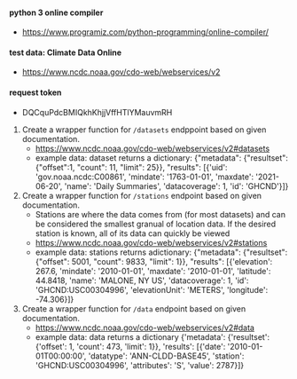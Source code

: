 
#### python 3 online compiler
- https://www.programiz.com/python-programming/online-compiler/

#### test data: Climate Data Online
- https://www.ncdc.noaa.gov/cdo-web/webservices/v2

#### request token
- DQCquPdcBMIQkhKhjjVffHTlYMauvmRH

1. Create a wrapper function for `/datasets` endppoint based on given documentation.
   - https://www.ncdc.noaa.gov/cdo-web/webservices/v2#datasets
   - example data: dataset returns a dictionary:
     {"metadata": {"resultset":{"offset":1, "count": 11, "limit": 25}}, "results": [{'uid': 'gov.noaa.ncdc:C00861', 'mindate': '1763-01-01', 'maxdate': '2021-06-20', 'name': 'Daily Summaries', 'datacoverage': 1, 'id': 'GHCND'}]}
2. Create a wrapper function for `/stations` endpoint based on given documentation.
   - Stations are where the data comes from (for most datasets) and can be considered the smallest granual of location data. If the desired station is known, all of its data can quickly be viewed
   - https://www.ncdc.noaa.gov/cdo-web/webservices/v2#stations
   - example data: stations returns adictionary:
     {"metadata": {"resultset": {"offset": 5001, "count": 9833, "limit": 1}}, "results": [{'elevation': 267.6, 'mindate': '2010-01-01', 'maxdate': '2010-01-01', 'latitude': 44.8418, 'name': 'MALONE, NY US', 'datacoverage': 1, 'id': 'GHCND:USC00304996', 'elevationUnit': 'METERS', 'longitude': -74.306}]}
3. Create a wrapper function for `/data` endpoint based on given documentation.
   - https://www.ncdc.noaa.gov/cdo-web/webservices/v2#data
   - example data: data returns a dictionary
     {'metadata': {'resultset': {'offset': 1, 'count': 473, 'limit': 1}}, 'results': [{'date': '2010-01-01T00:00:00', 'datatype': 'ANN-CLDD-BASE45', 'station': 'GHCND:USC00304996', 'attributes': 'S', 'value': 2787}]}

